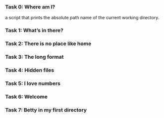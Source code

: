 ### Task 0: Where am I?

a script that prints the absolute path name of the current working directory.

### Task 1: What’s in there?


### Task 2: There is no place like home


### Task 3: The long format


### Task 4:  Hidden files


### Task 5:  I love numbers


### Task 6: Welcome


### Task 7: Betty in my first directory
